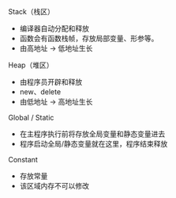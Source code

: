 Stack（栈区）
 - 编译器自动分配和释放
 - 函数会有函数栈帧，存放局部变量、形参等。
 - 由高地址 -> 低地址生长

Heap（堆区）
 - 由程序员开辟和释放
 - new、delete
 - 由低地址 -> 高地址生长

Global / Static
 - 在主程序执行前将存放全局变量和静态变量进去
 - 程序启动全局/静态变量就在这里，程序结束释放

Constant
 - 存放常量
 - 该区域内存不可以修改